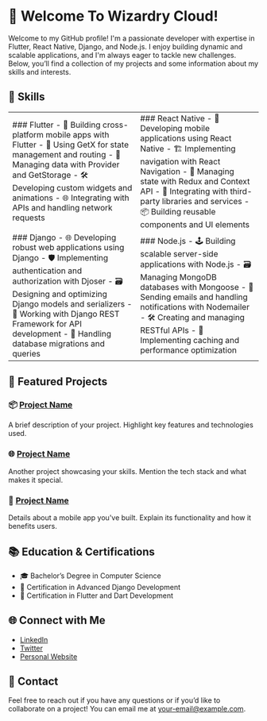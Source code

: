 # 👋 Welcome To Wizardry Cloud!

Welcome to my GitHub profile! I'm a passionate developer with expertise in Flutter, React Native, Django, and Node.js. I enjoy building dynamic and scalable applications, and I'm always eager to tackle new challenges. Below, you’ll find a collection of my projects and some information about my skills and interests.

## 🚀 Skills

<table>
  <tr>
    <td>
      ### Flutter
      - 📱 Building cross-platform mobile apps with Flutter
      - 🎨 Using GetX for state management and routing
      - 🔄 Managing data with Provider and GetStorage
      - 🛠️ Developing custom widgets and animations
      - 🌐 Integrating with APIs and handling network requests
    </td>
    <td>
      ### React Native
      - 📱 Developing mobile applications using React Native
      - 🏗️ Implementing navigation with React Navigation
      - 💬 Managing state with Redux and Context API
      - 🔌 Integrating with third-party libraries and services
      - 📦 Building reusable components and UI elements
    </td>
  </tr>
  <tr>
    <td>
      ### Django
      - 🌐 Developing robust web applications using Django
      - 🛡️ Implementing authentication and authorization with Djoser
      - 🗃️ Designing and optimizing Django models and serializers
      - 🔧 Working with Django REST Framework for API development
      - 🔄 Handling database migrations and queries
    </td>
    <td>
      ### Node.js
      - 🕹️ Building scalable server-side applications with Node.js
      - 🗃️ Managing MongoDB databases with Mongoose
      - 📧 Sending emails and handling notifications with Nodemailer
      - 🛠️ Creating and managing RESTful APIs
      - 🔄 Implementing caching and performance optimization
    </td>
  </tr>
</table>

## 🌟 Featured Projects

### 📦 [Project Name](link-to-your-project)
A brief description of your project. Highlight key features and technologies used.

### 🌐 [Project Name](link-to-your-project)
Another project showcasing your skills. Mention the tech stack and what makes it special.

### 📱 [Project Name](link-to-your-project)
Details about a mobile app you've built. Explain its functionality and how it benefits users.

## 📚 Education & Certifications
- 🎓 Bachelor’s Degree in Computer Science
- 📜 Certification in Advanced Django Development
- 📜 Certification in Flutter and Dart Development

## 🌐 Connect with Me
- [LinkedIn](link-to-your-linkedin)
- [Twitter](link-to-your-twitter)
- [Personal Website](link-to-your-website)

## 📧 Contact
Feel free to reach out if you have any questions or if you’d like to collaborate on a project! You can email me at [your-email@example.com](mailto:your-email@example.com).

